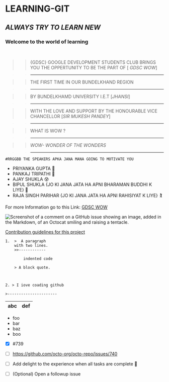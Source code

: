 # LEARNING-GIT
## *ALWAYS TRY TO LEARN NEW*
### Welcome to the world of learning
<BR>

>>{GDSC} GOOGLE DEVELOPMENT STUDENTS CLUB BRINGS YOU THE OPPERTUNITY TO BE THE PART OF [ *GDSC WOW*]

>>---------------------------

>>THE FIRST TIME IN OUR BUNDELKHAND REGION

>>-----------------------------

>>BY BUNDELKHAMD UNIVERSITY I.E.T [*JHANSI*]

>>------------------

>>WITH THE LOVE AND SUPPORT BY THE HONOURABLE VICE CHANCELLOR  [*SIR MUKESH PANDEY*]

>>----------------------------

>>WHAT IS WOW ?

>>-----------

>>*WOW- WONDER OF THE WONDERS*

>>----------------

`#RRGGBB THE SPEAKERS APKA JANA MANA GOING TO MOTIVATE YOU`

- PRIYANKA GUPTA 🙂
- PANKAJ TRIPATHI 👊
- AJAY SHUKLA 😰
- BIPUL SHUKLA {JO KI JANA JATA HA APNI BHARAMAN BUDDHI K LIYE} 🥇
- RAJA SINGH PARIHAR {JO KI JANA JATA HA APNI RAHISIYAT K LIYE} 🏌️

  

For more Information go to this Link: [GDSC WOW](https://youtu.be/sDJtzVOB8Jo?si=9Ee5AhIIYW8MjCth) 

![Screenshot of a comment on a GitHub issue showing an image, added in the Markdown, of an Octocat smiling and raising a tentacle.](https://myoctocat.com/assets/images/base-octocat.svg)

[Contribution guidelines for this project](docs/CONTRIBUTING.md)

    1.  >  A paragraph
        with two lines.
        >>------------

            indented code

        > A block quote.

        

    2. > I iove coading github

    >----------------------
        
     
 | abc | def |
| --- | --- |

- foo
 - bar
  - baz
   - boo

   - [x] #739
- [ ] https://github.com/octo-org/octo-repo/issues/740
- [ ] Add delight to the experience when all tasks are complete :tada:

- [ ] \(Optional) Open a followup issue
























